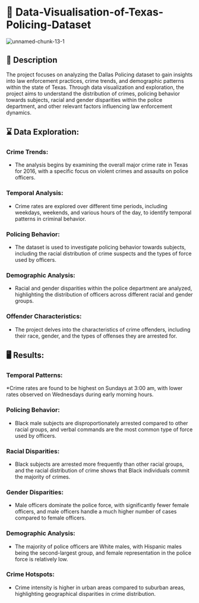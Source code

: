 # 🚀 Data-Visualisation-of-Texas-Policing-Dataset
![unnamed-chunk-13-1](https://github.com/Gauravonthemixx/Text-Analytics-of-TED-Talks/assets/91785440/3176e3f8-00a4-4f44-bfb0-46eea89f9bc0)

## :pencil: Description
The project focuses on analyzing the Dallas Policing dataset to gain insights into law enforcement practices, crime trends, and demographic patterns within the state of Texas. Through data visualization and exploration, the project aims to understand the distribution of crimes, policing behavior towards subjects, racial and gender disparities within the police department, and other relevant factors influencing law enforcement dynamics.



## ⌛ Data Exploration:


### Crime Trends: 
* The analysis begins by examining the overall major crime rate in Texas for 2016, with a specific focus on violent crimes and assaults on police officers.
### Temporal Analysis: 
* Crime rates are explored over different time periods, including weekdays, weekends, and various hours of the day, to identify temporal patterns in criminal behavior.
### Policing Behavior: 
* The dataset is used to investigate policing behavior towards subjects, including the racial distribution of crime suspects and the types of force used by officers.
### Demographic Analysis:
* Racial and gender disparities within the police department are analyzed, highlighting the distribution of officers across different racial and gender groups.
### Offender Characteristics: 
* The project delves into the characteristics of crime offenders, including their race, gender, and the types of offenses they are arrested for.

## 🖥️ Results:

### Temporal Patterns:
*Crime rates are found to be highest on Sundays at 3:00 am, with lower rates observed on Wednesdays during early morning hours.
### Policing Behavior:
* Black male subjects are disproportionately arrested compared to other racial groups, and verbal commands are the most common type of force used by officers.
### Racial Disparities:
* Black subjects are arrested more frequently than other racial groups, and the racial distribution of crime shows that Black individuals commit the majority of crimes.
### Gender Disparities:
* Male officers dominate the police force, with significantly fewer female officers, and male officers handle a much higher number of cases compared to female officers.
### Demographic Analysis:
* The majority of police officers are White males, with Hispanic males being the second-largest group, and female representation in the police force is relatively low.
### Crime Hotspots: 
* Crime intensity is higher in urban areas compared to suburban areas, highlighting geographical disparities in crime distribution.
  



